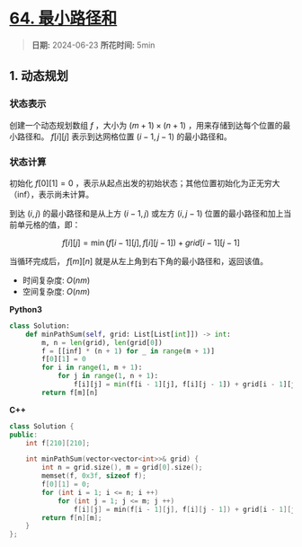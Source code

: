 # [64. 最小路径和](https://leetcode.cn/problems/minimum-path-sum/description/)

> **日期:** 2024-06-23
> **所花时间:** 5min

## 1. 动态规划

### 状态表示

创建一个动态规划数组 $f$ ，大小为 $(m + 1) \times (n + 1)$ ，用来存储到达每个位置的最小路径和。 $f[i][j]$ 表示到达网格位置 $(i-1, j-1)$ 的最小路径和。

### 状态计算

初始化 $f[0][1] = 0$ ，表示从起点出发的初始状态；其他位置初始化为正无穷大（inf），表示尚未计算。

到达 $(i, j)$ 的最小路径和是从上方 $(i - 1, j)$ 或左方 $(i, j - 1)$ 位置的最小路径和加上当前单元格的值，即：

$$
    f[i][j] = \min(f[i - 1][j], f[i][j - 1]) + grid[i - 1][j - 1]
$$


当循环完成后， $f[m][n]$ 就是从左上角到右下角的最小路径和，返回该值。

- 时间复杂度: $O(nm)$
- 空间复杂度: $O(nm)$

**Python3**

```python
class Solution:
    def minPathSum(self, grid: List[List[int]]) -> int:
        m, n = len(grid), len(grid[0])
        f = [[inf] * (n + 1) for _ in range(m + 1)]
        f[0][1] = 0
        for i in range(1, m + 1):
            for j in range(1, n + 1):
                f[i][j] = min(f[i - 1][j], f[i][j - 1]) + grid[i - 1][j - 1]
        return f[m][n]
```

**C++**

```C++
class Solution {
public:
    int f[210][210];

    int minPathSum(vector<vector<int>>& grid) {
        int n = grid.size(), m = grid[0].size();
        memset(f, 0x3f, sizeof f);
        f[0][1] = 0;
        for (int i = 1; i <= n; i ++)
            for (int j = 1; j <= m; j ++)
                f[i][j] = min(f[i - 1][j], f[i][j - 1]) + grid[i - 1][j - 1];
        return f[n][m];
    }
};
```